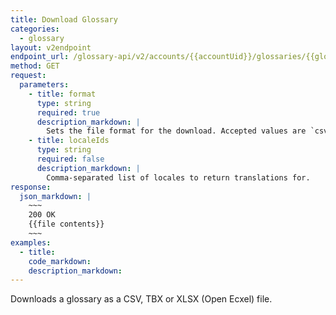 ```yaml
---
title: Download Glossary
categories:
  - glossary
layout: v2endpoint
endpoint_url: /glossary-api/v2/accounts/{{accountUid}}/glossaries/{{glossaryUid}}/download
method: GET
request:
  parameters:
    - title: format
      type: string
      required: true
      description_markdown: |
        Sets the file format for the download. Accepted values are `csv`, `tbx` or `xlsx`.
    - title: localeIds
      type: string
      required: false
      description_markdown: |
        Comma-separated list of locales to return translations for.
response:
  json_markdown: |
    ~~~
    200 OK
    {{file contents}}
    ~~~
examples:
  - title:
    code_markdown:
    description_markdown:
---
```


Downloads a glossary as a CSV, TBX or XLSX (Open Ecxel) file.